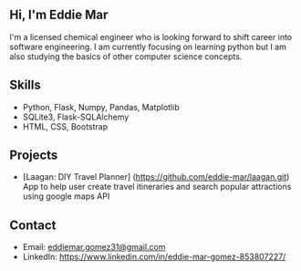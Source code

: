 ## Hi, I'm Eddie Mar

I'm a licensed chemical engineer who is looking forward to shift career into software engineering.
I am currently focusing on learning python but I am also studying the basics of other computer science concepts.

## Skills
- Python, Flask, Numpy, Pandas, Matplotlib
- SQLite3, Flask-SQLAlchemy
- HTML, CSS, Bootstrap

## Projects
- [Laagan: DIY Travel Planner] (https://github.com/eddie-mar/laagan.git)
App to help user create travel itineraries and search popular attractions using google maps API 

## Contact
- Email: eddiemar.gomez31@gmail.com
- LinkedIn: https://www.linkedin.com/in/eddie-mar-gomez-853807227/
<!--
**eddie-mar/eddie-mar** is a ✨ _special_ ✨ repository because its `README.md` (this file) appears on your GitHub profile.

Here are some ideas to get you started:

- 🔭 I’m currently working on ...
- 🌱 I’m currently learning ...
- 👯 I’m looking to collaborate on ...
- 🤔 I’m looking for help with ...
- 💬 Ask me about ...
- 📫 How to reach me: ...
- 😄 Pronouns: ...
- ⚡ Fun fact: ...
-->
